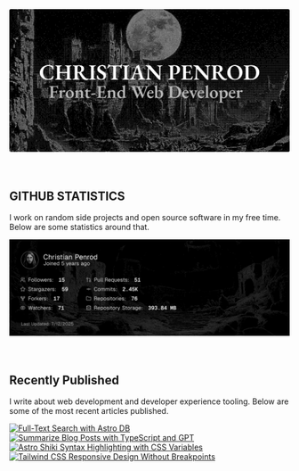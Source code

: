 
<picture>
  <source media="(prefers-color-scheme: dark)" srcset="assets/banner.dark.png?v=6d6dfb5a-aa4c-4e17-af3c-6beb5ee03b79" width="843px" />
  <source media="(prefers-color-scheme: light)" srcset="assets/banner.light.png?v=6d6dfb5a-aa4c-4e17-af3c-6beb5ee03b79" width="843px" />
  <img src="assets/banner.dark.png?v=6d6dfb5a-aa4c-4e17-af3c-6beb5ee03b79" alt="Banner" width="843px" />
</picture>
<br />
<br />
<br />
<h2>GITHUB STATISTICS</h2>
<p>I work on random side projects and open source software in my free time. Below are some statistics around that.</p>
<picture>
  <source media="(prefers-color-scheme: dark)" srcset="assets/statistics.dark.png?v=6d6dfb5a-aa4c-4e17-af3c-6beb5ee03b79" width="843px" />
  <source media="(prefers-color-scheme: light)" srcset="assets/statistics.light.png?v=6d6dfb5a-aa4c-4e17-af3c-6beb5ee03b79" width="843px" />
  <img src="assets/statistics.dark.png?v=6d6dfb5a-aa4c-4e17-af3c-6beb5ee03b79" alt="Github Statistics" width="843px" />
</picture>
<br />
<br />
<br />
<h2>Recently Published</h2>
<p>I write about web development and developer experience tooling. Below are some of the most recent articles published.</p>
<a href="https://christianpenrod.com/blog/full-text-search-with-astro-db"><img src="https://christianpenrod.com/blog/full-text-search-with-astro-db.png?v=6d6dfb5a-aa4c-4e17-af3c-6beb5ee03b79" alt="Full-Text Search with Astro DB" width="421px" /></a>
<a href="https://christianpenrod.com/blog/summarize-blog-posts-with-typescript-and-gpt"><img src="https://christianpenrod.com/blog/summarize-blog-posts-with-typescript-and-gpt.png?v=6d6dfb5a-aa4c-4e17-af3c-6beb5ee03b79" alt="Summarize Blog Posts with TypeScript and GPT" width="421px" /></a>
<a href="https://christianpenrod.com/blog/astro-shiki-syntax-highlighting-with-css-variables"><img src="https://christianpenrod.com/blog/astro-shiki-syntax-highlighting-with-css-variables.png?v=6d6dfb5a-aa4c-4e17-af3c-6beb5ee03b79" alt="Astro Shiki Syntax Highlighting with CSS Variables" width="421px" /></a>
<a href="https://christianpenrod.com/blog/tailwindcss-responsive-design-without-breakpoints"><img src="https://christianpenrod.com/blog/tailwindcss-responsive-design-without-breakpoints.png?v=6d6dfb5a-aa4c-4e17-af3c-6beb5ee03b79" alt="Tailwind CSS Responsive Design Without Breakpoints" width="421px" /></a>
